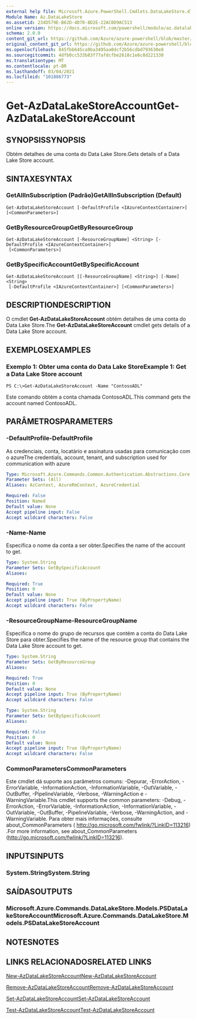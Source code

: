 ```yaml
---
external help file: Microsoft.Azure.PowerShell.Cmdlets.DataLakeStore.dll-Help.xml
Module Name: Az.DataLakeStore
ms.assetid: 234D579E-B62D-4D70-8D2E-22AC0D9AC513
online version: https://docs.microsoft.com/powershell/module/az.datalakestore/get-azdatalakestoreaccount
schema: 2.0.0
content_git_url: https://github.com/Azure/azure-powershell/blob/master/src/DataLakeStore/DataLakeStore/help/Get-AzDataLakeStoreAccount.md
original_content_git_url: https://github.com/Azure/azure-powershell/blob/master/src/DataLakeStore/DataLakeStore/help/Get-AzDataLakeStoreAccount.md
ms.openlocfilehash: 845fbb645ca9ba3495aa0dcf2b56cdbd793630e8
ms.sourcegitcommit: 4dfb0cc533b83f77afdcfbe2618c1e6c8d221330
ms.translationtype: MT
ms.contentlocale: pt-BR
ms.lasthandoff: 03/04/2021
ms.locfileid: "101886773"
---
```

# <span data-ttu-id="5bfd3-101">Get-AzDataLakeStoreAccount</span><span class="sxs-lookup"><span data-stu-id="5bfd3-101">Get-AzDataLakeStoreAccount</span></span>

## <span data-ttu-id="5bfd3-102">SYNOPSIS</span><span class="sxs-lookup"><span data-stu-id="5bfd3-102">SYNOPSIS</span></span>
<span data-ttu-id="5bfd3-103">Obtém detalhes de uma conta do Data Lake Store.</span><span class="sxs-lookup"><span data-stu-id="5bfd3-103">Gets details of a Data Lake Store account.</span></span>

## <span data-ttu-id="5bfd3-104">SINTAXE</span><span class="sxs-lookup"><span data-stu-id="5bfd3-104">SYNTAX</span></span>

### <span data-ttu-id="5bfd3-105">GetAllInSubscription (Padrão)</span><span class="sxs-lookup"><span data-stu-id="5bfd3-105">GetAllInSubscription (Default)</span></span>
```
Get-AzDataLakeStoreAccount [-DefaultProfile <IAzureContextContainer>] [<CommonParameters>]
```

### <span data-ttu-id="5bfd3-106">GetByResourceGroup</span><span class="sxs-lookup"><span data-stu-id="5bfd3-106">GetByResourceGroup</span></span>
```
Get-AzDataLakeStoreAccount [-ResourceGroupName] <String> [-DefaultProfile <IAzureContextContainer>]
 [<CommonParameters>]
```

### <span data-ttu-id="5bfd3-107">GetBySpecificAccount</span><span class="sxs-lookup"><span data-stu-id="5bfd3-107">GetBySpecificAccount</span></span>
```
Get-AzDataLakeStoreAccount [[-ResourceGroupName] <String>] [-Name] <String>
 [-DefaultProfile <IAzureContextContainer>] [<CommonParameters>]
```

## <span data-ttu-id="5bfd3-108">DESCRIPTION</span><span class="sxs-lookup"><span data-stu-id="5bfd3-108">DESCRIPTION</span></span>
<span data-ttu-id="5bfd3-109">O cmdlet **Get-AzDataLakeStoreAccount** obtém detalhes de uma conta do Data Lake Store.</span><span class="sxs-lookup"><span data-stu-id="5bfd3-109">The **Get-AzDataLakeStoreAccount** cmdlet gets details of a Data Lake Store account.</span></span>

## <span data-ttu-id="5bfd3-110">EXEMPLOS</span><span class="sxs-lookup"><span data-stu-id="5bfd3-110">EXAMPLES</span></span>

### <span data-ttu-id="5bfd3-111">Exemplo 1: Obter uma conta do Data Lake Store</span><span class="sxs-lookup"><span data-stu-id="5bfd3-111">Example 1: Get a Data Lake Store account</span></span>
```
PS C:\>Get-AzDataLakeStoreAccount -Name "ContosoADL"
```

<span data-ttu-id="5bfd3-112">Este comando obtém a conta chamada ContosoADL.</span><span class="sxs-lookup"><span data-stu-id="5bfd3-112">This command gets the account named ContosoADL.</span></span>

## <span data-ttu-id="5bfd3-113">PARÂMETROS</span><span class="sxs-lookup"><span data-stu-id="5bfd3-113">PARAMETERS</span></span>

### <span data-ttu-id="5bfd3-114">-DefaultProfile</span><span class="sxs-lookup"><span data-stu-id="5bfd3-114">-DefaultProfile</span></span>
<span data-ttu-id="5bfd3-115">As credenciais, conta, locatário e assinatura usadas para comunicação com o azure</span><span class="sxs-lookup"><span data-stu-id="5bfd3-115">The credentials, account, tenant, and subscription used for communication with azure</span></span>

```yaml
Type: Microsoft.Azure.Commands.Common.Authentication.Abstractions.Core.IAzureContextContainer
Parameter Sets: (All)
Aliases: AzContext, AzureRmContext, AzureCredential

Required: False
Position: Named
Default value: None
Accept pipeline input: False
Accept wildcard characters: False
```

### <span data-ttu-id="5bfd3-116">-Name</span><span class="sxs-lookup"><span data-stu-id="5bfd3-116">-Name</span></span>
<span data-ttu-id="5bfd3-117">Especifica o nome da conta a ser obter.</span><span class="sxs-lookup"><span data-stu-id="5bfd3-117">Specifies the name of the account to get.</span></span>

```yaml
Type: System.String
Parameter Sets: GetBySpecificAccount
Aliases:

Required: True
Position: 0
Default value: None
Accept pipeline input: True (ByPropertyName)
Accept wildcard characters: False
```

### <span data-ttu-id="5bfd3-118">-ResourceGroupName</span><span class="sxs-lookup"><span data-stu-id="5bfd3-118">-ResourceGroupName</span></span>
<span data-ttu-id="5bfd3-119">Especifica o nome do grupo de recursos que contém a conta do Data Lake Store para obter.</span><span class="sxs-lookup"><span data-stu-id="5bfd3-119">Specifies the name of the resource group that contains the Data Lake Store account to get.</span></span>

```yaml
Type: System.String
Parameter Sets: GetByResourceGroup
Aliases:

Required: True
Position: 0
Default value: None
Accept pipeline input: True (ByPropertyName)
Accept wildcard characters: False
```

```yaml
Type: System.String
Parameter Sets: GetBySpecificAccount
Aliases:

Required: False
Position: 0
Default value: None
Accept pipeline input: True (ByPropertyName)
Accept wildcard characters: False
```

### <span data-ttu-id="5bfd3-120">CommonParameters</span><span class="sxs-lookup"><span data-stu-id="5bfd3-120">CommonParameters</span></span>
<span data-ttu-id="5bfd3-121">Este cmdlet dá suporte aos parâmetros comuns: -Depurar, -ErrorAction, -ErrorVariable, -InformationAction, -InformationVariable, -OutVariable, -OutBuffer, -PipelineVariable, -Verbose, -WarningAction e -WarningVariable.</span><span class="sxs-lookup"><span data-stu-id="5bfd3-121">This cmdlet supports the common parameters: -Debug, -ErrorAction, -ErrorVariable, -InformationAction, -InformationVariable, -OutVariable, -OutBuffer, -PipelineVariable, -Verbose, -WarningAction, and -WarningVariable.</span></span> <span data-ttu-id="5bfd3-122">Para obter mais informações, consulte about_CommonParameters ( http://go.microsoft.com/fwlink/?LinkID=113216) .</span><span class="sxs-lookup"><span data-stu-id="5bfd3-122">For more information, see about_CommonParameters (http://go.microsoft.com/fwlink/?LinkID=113216).</span></span>

## <span data-ttu-id="5bfd3-123">INPUTS</span><span class="sxs-lookup"><span data-stu-id="5bfd3-123">INPUTS</span></span>

### <span data-ttu-id="5bfd3-124">System.String</span><span class="sxs-lookup"><span data-stu-id="5bfd3-124">System.String</span></span>

## <span data-ttu-id="5bfd3-125">SAÍDAS</span><span class="sxs-lookup"><span data-stu-id="5bfd3-125">OUTPUTS</span></span>

### <span data-ttu-id="5bfd3-126">Microsoft.Azure.Commands.DataLakeStore.Models.PSDataLakeStoreAccount</span><span class="sxs-lookup"><span data-stu-id="5bfd3-126">Microsoft.Azure.Commands.DataLakeStore.Models.PSDataLakeStoreAccount</span></span>

## <span data-ttu-id="5bfd3-127">NOTES</span><span class="sxs-lookup"><span data-stu-id="5bfd3-127">NOTES</span></span>

## <span data-ttu-id="5bfd3-128">LINKS RELACIONADOS</span><span class="sxs-lookup"><span data-stu-id="5bfd3-128">RELATED LINKS</span></span>

[<span data-ttu-id="5bfd3-129">New-AzDataLakeStoreAccount</span><span class="sxs-lookup"><span data-stu-id="5bfd3-129">New-AzDataLakeStoreAccount</span></span>](./New-AzDataLakeStoreAccount.md)

[<span data-ttu-id="5bfd3-130">Remove-AzDataLakeStoreAccount</span><span class="sxs-lookup"><span data-stu-id="5bfd3-130">Remove-AzDataLakeStoreAccount</span></span>](./Remove-AzDataLakeStoreAccount.md)

[<span data-ttu-id="5bfd3-131">Set-AzDataLakeStoreAccount</span><span class="sxs-lookup"><span data-stu-id="5bfd3-131">Set-AzDataLakeStoreAccount</span></span>](./Set-AzDataLakeStoreAccount.md)

[<span data-ttu-id="5bfd3-132">Test-AzDataLakeStoreAccount</span><span class="sxs-lookup"><span data-stu-id="5bfd3-132">Test-AzDataLakeStoreAccount</span></span>](./Test-AzDataLakeStoreAccount.md)


